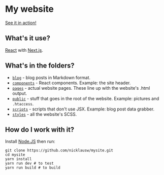 # My website

[See it in action!](https://nicklausw.com)

## What's it use?
[React](https://reactjs.org/) with [Next.js](https://nextjs.org/).

## What's in the folders?
* [`blog`](blog) - blog posts in Markdown format.
* [`components`](components) - React components. Example: the site header.
* [`pages`](pages) - actual website pages. These line up with the website's .html output.
* [`public`](public) - stuff that goes in the root of the website. Example: pictures and `.htaccess`.
* [`scripts`](scripts) - scripts that don't use JSX. Example: blog post data grabber.
* [`styles`](styles) - all the website's SCSS.

## How do I work with it?
Install [Node.JS](https://nodejs.org/en/) then run:
~~~
git clone https://github.com/nicklausw/mysite.git
cd mysite
yarn install
yarn run dev # to test
yarn run build # to build
~~~